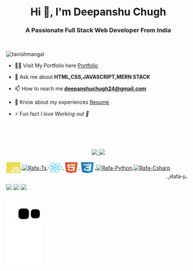 <h1 align="center">Hi 👋, I'm Deepanshu Chugh</h1>
<h3 align="center">A Passionate Full Stack Web Developer From India</h3>
<br/>
<img align="right" alt "Coding" width="400" src="https://cdn.dribbble.com/users/1162077/screenshots/3848914/programmer.gif">
<p align="left"> <img src="https://komarev.com/ghpvc/?username=tanishmangal&label=Profile%20views&color=0e75b6&style=flat" alt="tanishmangal" /> </p>

- 👨‍💻 Visit My Portfolio here [Portfolio](https://gleaming-paprenjak-b904c5.netlify.app/)

- 💬 Ask me about **HTML,CSS,JAVASCRIPT,MERN STACK**

- 📫 How to reach me **deepanshuchugh24@gmail.com**

- 📄 Know about my experiences [Resume](https://drive.google.com/file/d/1Fb_tAfUBox32SACHxNF-VyCyPcgCdTcC/view?usp=sharing)

- ⚡ Fun fact *I love Working out 🤸*

<br/>
<br/>
<br/>
<br/>
<div align="center">
  <a href="https://github.com/DeepanshuChugh">
  <img height="180em" width="auto" src="https://github-readme-stats.vercel.app/api?username=DeepanshuChugh&show_icons=true&theme=dracula&include_all_commits=true&count_private=true"/>
  <img height="180em" width="auto" src="https://github-readme-stats.vercel.app/api/top-langs/?username=DeepanshuChugh&layout=compact&langs_count=7&theme=dracula"/>
</div>
<div style="display: inline_block"><br>
  <img align="center" alt="Rafa-Js" height="30" width="40" src="https://raw.githubusercontent.com/devicons/devicon/master/icons/javascript/javascript-plain.svg">
  <img align="center" alt="Rafa-Ts" height="30" width="40" src="https://git-scm.com/images/logos/logomark-orange@2x.png">
  <img align="center" alt="Rafa-React" height="30" width="40" src="https://raw.githubusercontent.com/devicons/devicon/master/icons/react/react-original.svg">
  <img align="center" alt="Rafa-HTML" height="30" width="40" src="https://raw.githubusercontent.com/devicons/devicon/master/icons/html5/html5-original.svg">
  <img align="center" alt="Rafa-CSS" height="30" width="40" src="https://raw.githubusercontent.com/devicons/devicon/master/icons/css3/css3-original.svg">
  <img align="center" alt="Rafa-Python" height="30" width="40" src="https://raw.githubusercontent.com/reduxjs/redux/master/logo/logo.png">
  <img align="center" alt="Rafa-Csharp" height="30" width="40" src="https://avatars.githubusercontent.com/u/54212428?s=280&v=4">
  <img align="right" alt="Rafa-pic" height="150" style="border-radius:50px;" src="https://t4.ftcdn.net/jpg/02/73/46/99/360_F_273469972_ESU9Rq3eIpSrK3xddlIEyDh7vrslbiGg.jpg">
</div>
  
  ##
 
<div> 
<a href="https://www.instagram.com/deepanshuu_chugh/" target="_blank"><img src="https://img.shields.io/badge/-Instagram-%23E4405F?style=for-the-badge&logo=instagram&logoColor=white" target="_blank"></a>
<a href = "mailto:deepanshuchugh24@gmail.com"><img src="https://img.shields.io/badge/-Gmail-%23333?style=for-the-badge&logo=gmail&logoColor=white" target="_blank"></a>
<a href="https://www.linkedin.com/in/DeepanshuChugh" target="_blank"><img src="https://img.shields.io/badge/-LinkedIn-%230077B5?style=for-the-badge&logo=linkedin&logoColor=white" target="_blank"></a> 
 
<!--   ![Snake animation](https://github.com/DeepanshuChugh/blob/output/github-contribution-grid-snake.svg) -->
   
  ![Snake animation](https://github.com/rafaballerini/rafaballerini/blob/output/github-contribution-grid-snake.svg)
 
</div>


